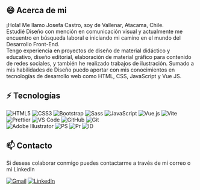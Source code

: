 ## 😄 Acerca de mi
<p>¡Hola! Me llamo Josefa Castro, soy de Vallenar, Atacama, Chile.
<br>Estudié Diseño con mención en comunicación visual y actualmente me encuentro en búsqueda laboral e iniciando mi camino en el mundo del Desarrollo Front-End.
<br>
Tengo experiencia en proyectos de diseño de material didáctico y educativo, diseño editorial, elaboración de material gráfico para contenido de redes sociales, y también he realizado trabajos de ilustración. Sumado a mis habilidades de Diseño puedo aportar con mis conocimientos en tecnologías de desarrollo web como HTML, CSS, JavaScript y Vue JS.
</p>

## ⚡ Tecnologías 
![HTML5](https://img.shields.io/badge/-HTML5-E34F26?style=flat-square&logo=html5&logoColor=white)
![CSS3](https://img.shields.io/badge/-CSS3-1572B6?style=flat-square&logo=css3)
![Bootstrap](https://img.shields.io/badge/-Bootstrap-563D7C?style=flat-square&logo=bootstrap)
![Sass](https://img.shields.io/badge/-Sass-%23CC6699?style=flat-square&logo=sass&logoColor=ffffff)
![JavaScript](https://img.shields.io/badge/-JavaScript-black?style=flat-square&logo=javascript)
![Vue.js](https://img.shields.io/badge/-Vue.js-%232c3e50?style=flat-square&logo=vuedotjs)
![Vite](https://img.shields.io/badge/-Vite-%23646CFF?style=flat-square&logo=vite&logoColor=ffffff)
![Prettier](https://img.shields.io/badge/-Prettier-%23F7B93E?style=flat-square&logo=prettier&logoColor=white)
![VS Code](https://img.shields.io/badge/-VSCode-%23007ACC?style=flat-square&logo=visual-studio-code)
![GitHub](https://img.shields.io/badge/-GitHub-181717?style=flat-square&logo=github)
![Git](https://img.shields.io/badge/-Git-black?style=flat-square&logo=git)
![]()
<br>
![Adobe Illustrator](https://img.shields.io/badge/Adobe%20Illustrator-FF9A00?style=for-the-badge&logo=adobe%20illustrator&logoColor=white)
![PS](https://img.shields.io/badge/Adobe%20Photoshop-31A8FF?style=for-the-badge&logo=Adobe%20Photoshop&logoColor=black)
![Pr](https://img.shields.io/badge/Adobe%20Premiere%20Pro-9999FF?style=for-the-badge&logo=Adobe%20Premiere%20Pro&logoColor=white)
![ID](https://img.shields.io/badge/Adobe%20InDesign-FF3366?style=for-the-badge&logo=Adobe%20InDesign&logoColor=white)


## 📫 Contacto
<p>Si deseas colaborar conmigo puedes contactarme a través de mi correo o mi LinkedIn</p> 
<a href="mailto:jocastro085@gmail.com"><img src="https://img.shields.io/badge/jocastro085@gmail.com-D14836?style=for-the-badge&logo=gmail&logoColor=white" alt="Gmail"></a>
<a href="https://www.linkedin.com/in/josefa-castro-sandoval-a9ab40259/" target="_blank" ><img src="https://img.shields.io/badge/LinkedIn-0077B5?style=for-the-badge&logo=linkedin&logoColor=white" alt="LinkedIn"></a>


<!---
Jo085/Jo085 is a ✨ special ✨ repository because its `README.md` (this file) appears on your GitHub profile.
You can click the Preview link to take a look at your changes.
--->
